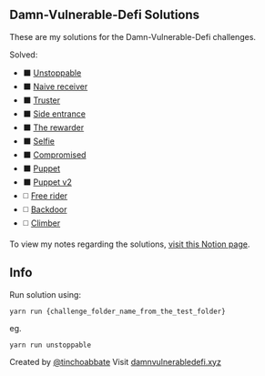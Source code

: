 ## Damn-Vulnerable-Defi Solutions
These are my solutions for the Damn-Vulnerable-Defi challenges.

Solved:
- :black_large_square: [Unstoppable](test/unstoppable/unstoppable.challenge.js)
- :black_large_square: [Naive receiver](test/naive-receiver/naive-receiver.challenge.js)
- :black_large_square: [Truster](test/truster/truster.challenge.js)
- :black_large_square: [Side entrance](test/side-entrance/side-entrance.challenge.js)
- :black_large_square: [The rewarder](test/the-rewarder/the-rewarder.challenge.js)
- :black_large_square: [Selfie](test/selfie/selfie.challenge.js)
- :black_large_square: [Compromised](test/compromised/compromised.challenge.js)
- :black_large_square: [Puppet](test/puppet/puppet.challenge.js)
- :black_large_square: [Puppet v2](test/puppet-v2/puppet-v2.challenge.js)
- :white_medium_square: [Free rider](#)
- :white_medium_square: [Backdoor](#)
- :white_medium_square: [Climber](#)

To view my notes regarding the solutions, [visit this Notion page](https://vladtoie.notion.site/Damn-Vulnerable-DeFi-3c29e8b2a65742f799367eeced1b4059).

## Info

Run solution using:
```
yarn run {challenge_folder_name_from_the_test_folder}
```

eg.
```
yarn run unstoppable
```
Created by [@tinchoabbate](https://twitter.com/tinchoabbate)
Visit [damnvulnerabledefi.xyz](https://damnvulnerabledefi.xyz)
